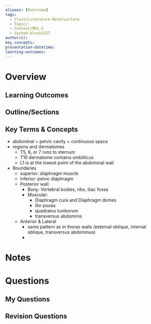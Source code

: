 ```yaml
---
aliases: [Overview]
tags:
  - Class/Literature-Note/Lecture
  - Topic/-
  - Context/MD1-2
  - System-block/GIT
author(s): 
key_concepts: 
presentation-datetime: 
learning-outcomes:
---
```



# Overview
## Learning Outcomes

## Outline/Sections

## Key Terms & Concepts
- abdominal + pelvic cavity = continuous space
- regions and dermatomes
	- T5, 6, or 7 runs to sternum
	- T10 dermatome contains umbillicus 
	- L1 is at the lowest point of the abdominal wall
- Boundaries
	- superior: diaphragm muscle
	- inferior: pelvic diaphragm
	- Posterior wall: 
		- Bony: Vertebral bodies, ribs, iliac fossa
		- Muscular: 
			- Diaphragm cura and Diaphragm domes
			- Ilio-psoas
			- quadratus lumborum
			- transversus abdominis
	- Anterior & Lateral
		- same pattern as in thorax walls (external oblique, internal oblique, transversus abdominus)
		- 

# Notes


# Questions

## My Questions
## Revision Questions




